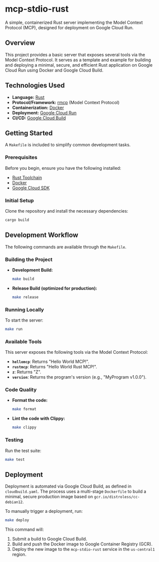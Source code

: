 # mcp-stdio-rust

A simple, containerized Rust server implementing the Model Context Protocol (MCP), designed for deployment on Google Cloud Run.

## Overview

This project provides a basic server that exposes several tools via the Model Context Protocol. It serves as a template and example for building and deploying a minimal, secure, and efficient Rust application on Google Cloud Run using Docker and Google Cloud Build.

## Technologies Used

*   **Language:** [Rust](https://www.rust-lang.org/)
*   **Protocol/Framework:** [rmcp](https://docs.rs/rmcp/) (Model Context Protocol)
*   **Containerization:** [Docker](https://www.docker.com/)
*   **Deployment:** [Google Cloud Run](https://cloud.google.com/run)
*   **CI/CD:** [Google Cloud Build](https://cloud.google.com/build)

## Getting Started

A `Makefile` is included to simplify common development tasks.

### Prerequisites

Before you begin, ensure you have the following installed:

*   [Rust Toolchain](https://www.rust-lang.org/tools/install)
*   [Docker](https://docs.docker.com/get-docker/)
*   [Google Cloud SDK](https://cloud.google.com/sdk/docs/install)

### Initial Setup

Clone the repository and install the necessary dependencies:

```bash
cargo build
```

## Development Workflow

The following commands are available through the `Makefile`.

### Building the Project

*   **Development Build:**
    ```bash
    make build
    ```
*   **Release Build (optimized for production):**
    ```bash
    make release
    ```

### Running Locally

To start the server:

```bash
make run
```

### Available Tools

This server exposes the following tools via the Model Context Protocol:

*   **`hellomcp`**: Returns "Hello World MCP!".
*   **`rustmcp`**: Returns "Hello World Rust MCP!".
*   **`z`**: Returns "Z".
*   **`version`**: Returns the program's version (e.g., "MyProgram v1.0.0").

### Code Quality

*   **Format the code:**
    ```bash
    make format
    ```
*   **Lint the code with Clippy:**
    ```bash
    make clippy
    ```

### Testing

Run the test suite:

```bash
make test
```

## Deployment

Deployment is automated via Google Cloud Build, as defined in `cloudbuild.yaml`. The process uses a multi-stage `Dockerfile` to build a minimal, secure production image based on `gcr.io/distroless/cc-debian12`.

To manually trigger a deployment, run:

```bash
make deploy
```

This command will:
1.  Submit a build to Google Cloud Build.
2.  Build and push the Docker image to Google Container Registry (GCR).
3.  Deploy the new image to the `mcp-stdio-rust` service in the `us-central1` region.